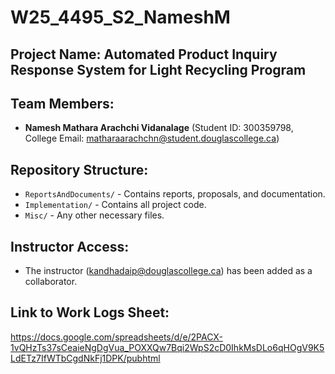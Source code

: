 # W25_4495_S2_NameshM

## Project Name: Automated Product Inquiry Response System for Light Recycling Program

## Team Members:
- **Namesh Mathara Arachchi Vidanalage** (Student ID: 300359798, College Email: matharaarachchn@student.douglascollege.ca)

## Repository Structure:
- `ReportsAndDocuments/` - Contains reports, proposals, and documentation.
- `Implementation/` - Contains all project code.
- `Misc/` - Any other necessary files.

## Instructor Access:
- The instructor (kandhadaip@douglascollege.ca) has been added as a collaborator.

## Link to Work Logs Sheet:
https://docs.google.com/spreadsheets/d/e/2PACX-1vQHzTs37sCeaieNgDgVua_POXXQw7Bqi2WpS2cD0IhkMsDLo6qHOgV9K5LdETz7IfWTbCgdNkFj1DPK/pubhtml
